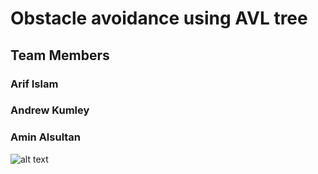 # Obstacle avoidance using AVL tree 

## Team Members

### Arif Islam
### Andrew Kumley
### Amin Alsultan






![alt text](https://www.google.com/url?sa=i&url=https%3A%2F%2Fcommons.wikimedia.org%2Fwiki%2FFile%3ARebalance_animation_simple.gif&psig=AOvVaw1WzbWNGs81BYjEfkt0Jg33&ust=1619853971824000&source=images&cd=vfe&ved=0CAIQjRxqFwoTCOC5wqq5pfACFQAAAAAdAAAAABAD)
